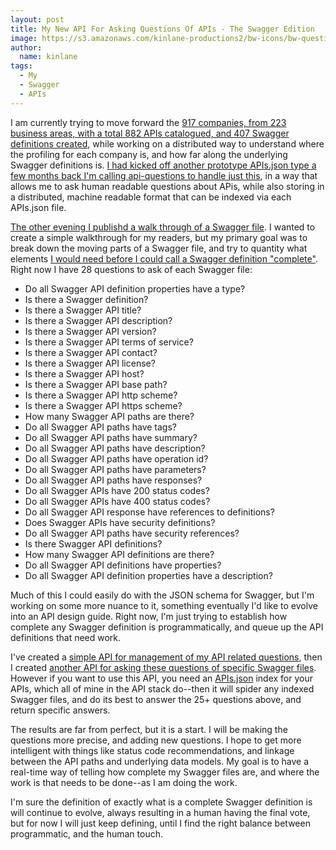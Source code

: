 ```yaml
---
layout: post
title: My New API For Asking Questions Of APIs - The Swagger Edition
image: https://s3.amazonaws.com/kinlane-productions2/bw-icons/bw-question-mark.png
author:
  name: kinlane
tags:
  - My
  - Swagger
  - APIs
---
```

I am currently trying to move forward the [917 companies, from 223 business areas, with a total 882 APIs catalogued, and 407 Swagger definitions created](http://theapistack.com/), while working on a distributed way to understand where the profiling for each company is, and how far along the underlying Swagger definitions is. [I had kicked off another prototype APIs.json type a few months back I'm calling api-questions to handle just this](http://api-qa.apievangelist.com/), in a way that allows me to ask human readable questions about APis, while also storing in a distributed, machine readable format that can be indexed via each APIs.json file.

[The other evening I publishd a walk through of a Swagger file](http://apievangelist.com/2015/06/06/a-walk-through-a-swagger-api-definition-to-identify-the-moving-parts/). I wanted to create a simple walkthrough for my readers, but my primary goal was to break down the moving parts of a Swagger file, and try to quantity what elements [I would need before I could call a Swagger definition "complete"](http://apievangelist.com/2015/06/06/how-do-you-know-when-a-swagger-api-definition-is-complete/). Right now I have 28 questions to ask of each Swagger file:

*   Do all Swagger API definition properties have a type?
*   Is there a Swagger definition?
*   Is there a Swagger API title?
*   Is there a Swagger API description?
*   Is there a Swagger API version?
*   Is there a Swagger API terms of service?
*   Is there a Swagger API contact?
*   Is there a Swagger API license?
*   Is there a Swagger API host?
*   Is there a Swagger API base path?
*   Is there a Swagger API http scheme?
*   Is there a Swagger API https scheme?
*   How many Swagger API paths are there?
*   Do all Swagger API paths have tags?
*   Do all Swagger API paths have summary?
*   Do all Swagger API paths have description?
*   Do all Swagger API paths have operation id?
*   Do all Swagger API paths have parameters?
*   Do all Swagger API paths have responses?
*   Do all Swagger APIs have 200 status codes?
*   Do all Swagger APIs have 400 status codes?
*   Do all Swagger API response have references to definitions?
*   Does Swagger APIs have security definitions?
*   Do all Swagger API paths have security references?
*   Is there Swagger API definitions?
*   How many Swagger API definitions are there?
*   Do all Swagger API definitions have properties?
*   Do all Swagger API definition properties have a description?

Much of this I could easily do with the JSON schema for Swagger, but I'm working on some more nuance to it, something eventually I'd like to evolve into an API design guide. Right now, I'm just trying to establish how complete any Swagger definition is programmatically, and queue up the API definitions that need work. 

I've created a [simple API for management of my API related questions](http://question.api.kinlane.com/questions/), then I created [another API for asking these questions of specific Swagger files](http://question.api.kinlane.com/questions/ask/organization/?apisjson_url=https://kin-lane.github.io/api/apis.json&questions=46,47,48,49,50,51,52,53,54,55,56,57,58,59,60,61,62,63,64,65,66,67,68,69,70,71,72,73). However if you want to use this API, you need an [APIs.json](http://apisjson.org) index for your APIs, which all of mine in the API stack do--then it will spider any indexed Swagger files, and do its best to answer the 25+ questions above, and return specific answers. 

The results are far from perfect, but it is a start. I will be making the questions more precise, and adding new questions. I hope to get more intelligent with things like status code recommendations, and linkage between the API paths and underlying data models. My goal is to have a real-time way of telling how complete my Swagger files are, and where the work is that needs to be done--as I am doing the work.

I'm sure the definition of exactly what is a complete Swagger definition is will continue to evolve, always resulting in a human having the final vote, but for now I will just keep defining, until I find the right balance between programmatic, and the human touch.